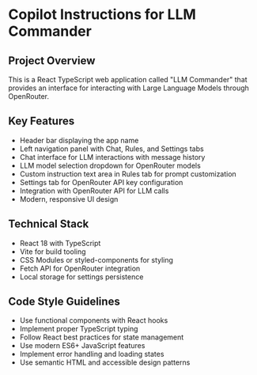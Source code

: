 # Copilot Instructions for LLM Commander

<!-- Use this file to provide workspace-specific custom instructions to Copilot. For more details, visit https://code.visualstudio.com/docs/copilot/copilot-customization#_use-a-githubcopilotinstructionsmd-file -->

## Project Overview
This is a React TypeScript web application called "LLM Commander" that provides an interface for interacting with Large Language Models through OpenRouter.

## Key Features
- Header bar displaying the app name
- Left navigation panel with Chat, Rules, and Settings tabs
- Chat interface for LLM interactions with message history
- LLM model selection dropdown for OpenRouter models
- Custom instruction text area in Rules tab for prompt customization
- Settings tab for OpenRouter API key configuration
- Integration with OpenRouter API for LLM calls
- Modern, responsive UI design

## Technical Stack
- React 18 with TypeScript
- Vite for build tooling
- CSS Modules or styled-components for styling
- Fetch API for OpenRouter integration
- Local storage for settings persistence

## Code Style Guidelines
- Use functional components with React hooks
- Implement proper TypeScript typing
- Follow React best practices for state management
- Use modern ES6+ JavaScript features
- Implement error handling and loading states
- Use semantic HTML and accessible design patterns
